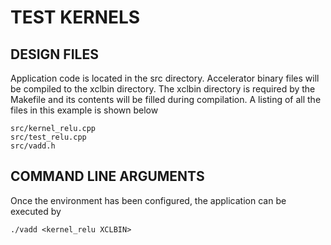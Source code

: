 TEST KERNELS
======================


##  DESIGN FILES
Application code is located in the src directory. Accelerator binary files will be compiled to the xclbin directory. The xclbin directory is required by the Makefile and its contents will be filled during compilation. A listing of all the files in this example is shown below

```
src/kernel_relu.cpp
src/test_relu.cpp
src/vadd.h
```

##  COMMAND LINE ARGUMENTS
Once the environment has been configured, the application can be executed by
```
./vadd <kernel_relu XCLBIN>
```

